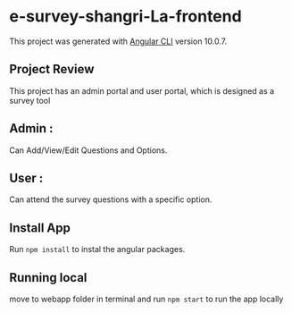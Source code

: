  # e-survey-shangri-La-frontend

This project was generated with [Angular CLI](https://github.com/angular/angular-cli) version 10.0.7.


## Project Review
This project has an admin portal and user portal, which is designed as a survey tool
## Admin :
Can Add/View/Edit Questions and Options.
## User :
Can attend the survey questions with a specific option.

## Install App

Run `npm install` to instal the angular packages.
## Running local

move to webapp folder in terminal and run `npm start` to run the app locally
